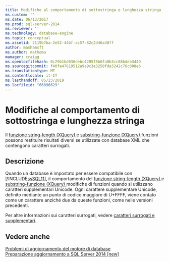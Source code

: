 ```yaml
---
title: Modifiche al comportamento di sottostringa e lunghezza stringa | Microsoft Docs
ms.custom: ''
ms.date: 06/13/2017
ms.prod: sql-server-2014
ms.reviewer: ''
ms.technology: database-engine
ms.topic: conceptual
ms.assetid: 2119b7ba-2e52-44bf-ac57-82c2d46a48ff
author: mashamsft
ms.author: mathoma
manager: craigg
ms.openlocfilehash: 0c29b1bd036debc4285f8b0fa0b3cc68bdeb3449
ms.sourcegitcommit: f40fa47619512a9a9c3e3258fda3242c76c008e6
ms.translationtype: MT
ms.contentlocale: it-IT
ms.lasthandoff: 05/23/2019
ms.locfileid: "66096629"
---
```

# <a name="changes-to-behavior-of-string-length-and-substring"></a>Modifiche al comportamento di sottostringa e lunghezza stringa
  Il [funzione string-length &#40;XQuery&#41; ](/sql/xquery/functions-on-string-values-string-length) e [substring-funzione &#40;XQuery&#41; ](/sql/xquery/functions-on-string-values-substring) funzioni possono restituire risultati diversi se utilizzate con database XML che contengono caratteri surrogati.  
  
## <a name="description"></a>Descrizione  
 Quando un database è impostato per essere compatibile con [!INCLUDE[ssSQL11](../../includes/sssql11-md.md)], il comportamento del [funzione string-length &#40;XQuery&#41; ](/sql/xquery/functions-on-string-values-string-length) e [substring-funzione &#40;XQuery&#41; ](/sql/xquery/functions-on-string-values-substring) modifiche di funzioni quando si utilizzano caratteri supplementari Unicode. Ogni carattere supplementare Unicode, definito mediante un punto di codice maggiore di U+FFFF, viene contato come un carattere anziché due da queste funzioni, come nelle versioni precedenti.  
  
 Per altre informazioni sui caratteri surrogati, vedere [caratteri surrogati e supplementari](https://go.microsoft.com/fwlink/?LinkId=178317).  
  
## <a name="see-also"></a>Vedere anche  
 [Problemi di aggiornamento del motore di database](../../../2014/sql-server/install/database-engine-upgrade-issues.md)   
 [Preparazione aggiornamento a SQL Server 2014 &#91;new&#93;](/sql/2014/sql-server/install/sql-server-2014-upgrade-advisor)  
  
  
